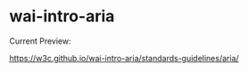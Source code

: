# wai-intro-aria

Current Preview:

https://w3c.github.io/wai-intro-aria/standards-guidelines/aria/

